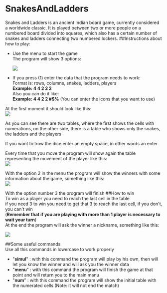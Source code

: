 # SnakesAndLadders
Snakes and Ladders is an ancient Indian board game, currently considered a worldwide classic. It is played between two or more people on a numbered board divided into squares, which also has a certain number of snakes and ladders connecting two numbered lockers.
##Instructions about how to play:
* Use the menu to start the game  
  The program will show 3 options: 
    
  <img align="center" src="https://cdn.discordapp.com/attachments/713169506238857217/841477733954879539/unknown.png">
* If you press (1) enter the data that the program needs to work:  
Format is: rows, columns, snakes, ladders, players  
__Example: 4 4 2 2 2__  
Also you can do it like:  
__Example: 4 4 2 2 #$%__ (You can enter the icons that you want to use)  

At the first moment it should look like this:  
<img align="center" src="https://cdn.discordapp.com/attachments/713169506238857217/841473284997513216/unknown.png"> 
  
As you can see there are two tables, where the first shows the cells with numerations, on the other side, there is a table who shows only the snakes, the ladders and the players  

If you want to trow the dice enter an empty space, in other words an enter  

Every time that you move the program will show again the table representing the movement of the player like this:  
<img align="center" src="https://cdn.discordapp.com/attachments/713169506238857217/841475801408602163/unknown.png">
  
With the option 2 in the menu the program will show the winners with some information about the game, something like this:  
<img align="center" src="https://cdn.discordapp.com/attachments/713169506238857217/841482293486682162/unknown.png">  

With the option number 3 the program will finish
##How to win  
To win as a player you need to reach the last cell in the table  
if you need 3 to win you need to get that 3 to reach the last cell, if you don't, you can't win  
(__Remember that if you are playing with more than 1 player is necessary to wait your turn__)  
At the end the program will ask the winner a nickname, something like this:  

<img align="center" src="https://cdn.discordapp.com/attachments/713169506238857217/841476458400448512/unknown.png">  

##Some useful commands  
Use all this commands in lowercase to work properly
* "__simul__" : with this command the program will play by his own, then will let you know the winner and will ask you the winner data
* "__menu__" : with this command the program will finish the game at that point and will return you to the main manu
* "__num__" : with this command the program will show the initial table with the numerated cells (Note: it will not end the match)
